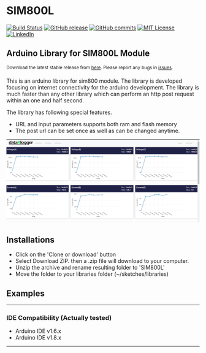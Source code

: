 # SIM800L 

<!-- Badges -->
[![Build Status][build-shield]][build-url]
[![GitHub release][release-shield]][release-url]
[![GitHub commits][commits-shield]][commits-url]
[![MIT License][license-shield]][license-url]
[![LinkedIn][linkedin-shield]][linkedin-url]


## Arduino Library for SIM800L Module
<sup> Download the latest stable release from [here][download-latest]. Please report any bugs in [issues][report-bug].</sup>

This is an arduino library for sim800 module. The library is developed focusing on internet connectivity for the arduino development. The library is much faster than any other library which can perform an http post request within an one and half second.

The library has following special features.
- URL and input parameters supports both ram and flash memory 
- The post url can be set once as well as can be changed anytime.


[![Product Name Screen Shot][product-screenshot]](https://example.com)


## Installations
- Click on the 'Clone or download' button
- Select Download ZIP. then a .zip file will download to your computer.
- Unzip the archive and rename resulting folder to 'SIM800L'
- Move the folder to your libraries folder (~/sketches/libraries)

## Examples 

<hr>

### IDE Compatibility (Actually tested)

- Arduino IDE v1.6.x
- Arduino IDE v1.8.x

<hr>



<!-- MARKDOWN LINKS & IMAGES -->
<!-- https://www.markdownguide.org/basic-syntax/#reference-style-links -->
[build-shield]:https://travis-ci.org/Marzogh/SPIMemory.svg?style=for-the-badge
[build-url]: https://travis-ci.org/Marzogh/SPIMemory

[release-shield]: https://img.shields.io/github/release/shuvangkar/SIM800L.svg
[release-url]: https://github.com/shuvangkar/SIM800L

[commits-shield]: https://img.shields.io/github/commits-since/shuvangkar/SIM800L/v0.1.0
[commits-url]: https://img.shields.io/github/commits-since/shuvangkar/SIM800L/v0.1.0


[license-shield]: https://img.shields.io/github/license/shuvangkar/SIM800L
[license-url]: https://github.com/shuvangkar/SIM800L/blob/master/LICENSE.txt


[linkedin-shield]: https://img.shields.io/badge/-LinkedIn-black.svg?logo=linkedin&colorB=555
[linkedin-url]: https://linkedin.com/in/shuvangkar

<!-- Product Screenshot -->
[product-screenshot]: resources/screenshot1.png

<!-- Download links -->
[download-latest]:https://github.com/shuvangkar/SIM800L/releases/latest
[report-bug]: https://github.com/shuvangkar/SIM800L/issues/new